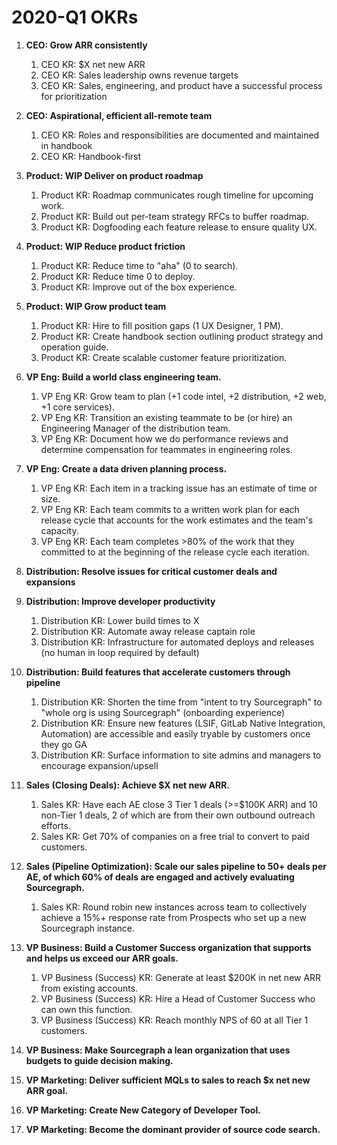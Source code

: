 # 2020-Q1 OKRs

1. **CEO: Grow ARR consistently**
   1. CEO KR: $X net new ARR
   1. CEO KR: Sales leadership owns revenue targets
   1. CEO KR: Sales, engineering, and product have a successful process for prioritization
1. **CEO: Aspirational, efficient all-remote team**
   1. CEO KR: Roles and responsibilities are documented and maintained in handbook
   1. CEO KR: Handbook-first

1. **Product: WIP Deliver on product roadmap**
   1. Product KR: Roadmap communicates rough timeline for upcoming work.
   1. Product KR: Build out per-team strategy RFCs to buffer roadmap.
   1. Product KR: Dogfooding each feature release to ensure quality UX.
1. **Product: WIP Reduce product friction**
   1. Product KR: Reduce time to "aha" (0 to search).
   1. Product KR: Reduce time 0 to deploy.
   1. Product KR: Improve out of the box experience.
1. **Product: WIP Grow product team**
   1. Product KR: Hire to fill position gaps (1 UX Designer, 1 PM).
   1. Product KR: Create handbook section outlining product strategy and operation guide.
   1. Product KR: Create scalable customer feature prioritization.

1. **VP Eng: Build a world class engineering team.**
   1. VP Eng KR: Grow team to plan (+1 code intel, +2 distribution, +2 web, +1 core services).
   1. VP Eng KR: Transition an existing teammate to be (or hire) an Engineering Manager of the distribution team.
   1. VP Eng KR: Document how we do performance reviews and determine compensation for teammates in engineering roles.
1. **VP Eng: Create a data driven planning process.**
   1. VP Eng KR: Each item in a tracking issue has an estimate of time or size.
   1. VP Eng KR: Each team commits to a written work plan for each release cycle that accounts for the work estimates and the team's capacity.
   1. VP Eng KR: Each team completes >80% of the work that they committed to at the beginning of the release cycle each iteration.

1. **Distribution: Resolve issues for critical customer deals and expansions**
1. **Distribution: Improve developer productivity**
   1. Distribution KR: Lower build times to X
   1. Distribution KR: Automate away release captain role
   1. Distribution KR: Infrastructure for automated deploys and releases (no human in loop required by default)
1. **Distribution: Build features that accelerate customers through pipeline**
   1. Distribution KR: Shorten the time from "intent to try Sourcegraph" to "whole org is using Sourcegraph" (onboarding experience)
   1. Distribution KR: Ensure new features (LSIF, GitLab Native Integration, Automation) are accessible and easily tryable by customers once they go GA
   1. Distribution KR: Surface information to site admins and managers to encourage expansion/upsell

1. **Sales (Closing Deals): Achieve $X net new ARR.**
   1. Sales KR: Have each AE close 3 Tier 1 deals (>=$100K ARR) and 10 non-Tier 1 deals, 2 of which are from their own outbound outreach efforts.
   1. Sales KR: Get 70% of companies on a free trial to convert to paid customers.
1. **Sales (Pipeline Optimization): Scale our sales pipeline to 50+ deals per AE, of which 60% of deals are engaged and actively evaluating Sourcegraph.**
   1. Sales KR: Round robin new instances across team to collectively achieve a 15%+ response rate from Prospects who set up a new Sourcegraph instance.

1. **VP Business: Build a Customer Success organization that supports and helps us exceed our ARR goals.**
   1. VP Business (Success) KR: Generate at least $200K in net new ARR from existing accounts.
   1. VP Business (Success) KR: Hire a Head of Customer Success who can own this function.
   1. VP Business (Success) KR: Reach monthly NPS of 60 at all Tier 1 customers.
   
1. **VP Business: Make Sourcegraph a lean organization that uses budgets to guide decision making.**

1. **VP Marketing: Deliver sufficient MQLs to sales to reach $x net new ARR goal.**
1. **VP Marketing: Create New Category of Developer Tool.**
1. **VP Marketing: Become the dominant provider of source code search.**


